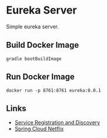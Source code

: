 # Eureka Server

Simple eureka server. 

## Build Docker Image

```
gradle bootBuildImage
```

## Run Docker Image

```
docker run -p 8761:8761 eureka:0.0.1
```


## Links

- [Service Registration and Discovery](https://spring.io/guides/gs/service-registration-and-discovery/)
- [Spring Cloud Netflix](https://spring.io/projects/spring-cloud-netflix)






